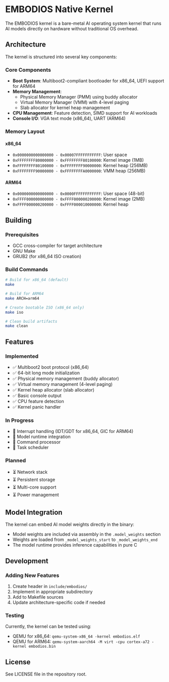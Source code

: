 # EMBODIOS Native Kernel

The EMBODIOS kernel is a bare-metal AI operating system kernel that runs AI models directly on hardware without traditional OS overhead.

## Architecture

The kernel is structured into several key components:

### Core Components
- **Boot System**: Multiboot2-compliant bootloader for x86_64, UEFI support for ARM64
- **Memory Management**: 
  - Physical Memory Manager (PMM) using buddy allocator
  - Virtual Memory Manager (VMM) with 4-level paging
  - Slab allocator for kernel heap management
- **CPU Management**: Feature detection, SIMD support for AI workloads
- **Console I/O**: VGA text mode (x86_64), UART (ARM64)

### Memory Layout

#### x86_64
- `0x0000000000000000 - 0x00007FFFFFFFFFFF`: User space
- `0xFFFFFFFF80000000 - 0xFFFFFFFF80100000`: Kernel image (1MB)
- `0xFFFFFFFF80100000 - 0xFFFFFFFF90000000`: Kernel heap (256MB)
- `0xFFFFFFFF90000000 - 0xFFFFFFFFA0000000`: VMM heap (256MB)

#### ARM64
- `0x0000000000000000 - 0x0000FFFFFFFFFFFF`: User space (48-bit)
- `0xFFFF000000000000 - 0xFFFF000000200000`: Kernel image (2MB)
- `0xFFFF000000200000 - 0xFFFF000010000000`: Kernel heap

## Building

### Prerequisites
- GCC cross-compiler for target architecture
- GNU Make
- GRUB2 (for x86_64 ISO creation)

### Build Commands
```bash
# Build for x86_64 (default)
make

# Build for ARM64
make ARCH=arm64

# Create bootable ISO (x86_64 only)
make iso

# Clean build artifacts
make clean
```

## Features

### Implemented
- ✅ Multiboot2 boot protocol (x86_64)
- ✅ 64-bit long mode initialization
- ✅ Physical memory management (buddy allocator)
- ✅ Virtual memory management (4-level paging)
- ✅ Kernel heap allocator (slab allocator)
- ✅ Basic console output
- ✅ CPU feature detection
- ✅ Kernel panic handler

### In Progress
- 🔄 Interrupt handling (IDT/GDT for x86_64, GIC for ARM64)
- 🔄 Model runtime integration
- 🔄 Command processor
- 🔄 Task scheduler

### Planned
- ⏳ Network stack
- ⏳ Persistent storage
- ⏳ Multi-core support
- ⏳ Power management

## Model Integration

The kernel can embed AI model weights directly in the binary:
- Model weights are included via assembly in the `.model_weights` section
- Weights are loaded from `_model_weights_start` to `_model_weights_end`
- The model runtime provides inference capabilities in pure C

## Development

### Adding New Features
1. Create header in `include/embodios/`
2. Implement in appropriate subdirectory
3. Add to Makefile sources
4. Update architecture-specific code if needed

### Testing
Currently, the kernel can be tested using:
- QEMU for x86_64: `qemu-system-x86_64 -kernel embodios.elf`
- QEMU for ARM64: `qemu-system-aarch64 -M virt -cpu cortex-a72 -kernel embodios.bin`

## License

See LICENSE file in the repository root.